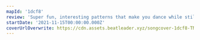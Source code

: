 ```yaml
---
mapId: '1dcf8'
review: 'Super fun, interesting patterns that make you dance while still maintaining perfect flow, as well as captivating lights and visuals make this map shine. Each of the maps in the Tokyo Neo Swing pack is amazing, check them all out!'
startDate: '2021-11-15T00:00:00.000Z'
coverUrlOverwrite: https://cdn.assets.beatleader.xyz/songcover-1dcf8-TNS.jpg
---
```

